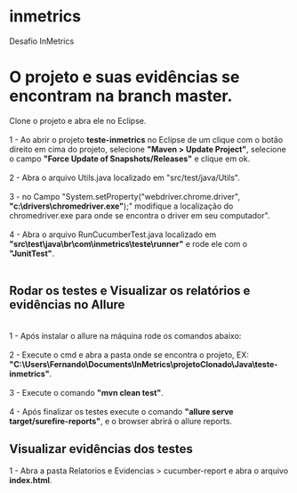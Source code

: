 # inmetrics
Desafio InMetrics

<h1>O projeto e suas evidências se encontram na branch <b>master</b>.</h1>

Clone o projeto e abra ele no Eclipse.<br/><br/>
1 - Ao abrir o projeto <b>teste-inmetrics</b> no Eclipse de um clique com o botão direito em cima do projeto, selecione <b>"Maven > Update Project"</b>, selecione o campo <b>"Force Update of Snapshots/Releases"</b> e clique em ok.<br/><br/>
2 - Abra o arquivo Utils.java localizado em "src/test/java/Utils". <br/><br/>
3 - no Campo "System.setProperty("webdriver.chrome.driver", <b>"c:\\drivers\\chromedriver.exe"</b>);" modifique a localização do chromedriver.exe para onde se encontra o driver em seu computador".<br/><br/>
4 - Abra o arquivo RunCucumberTest.java localizado em <b>"src\test\java\br\com\inmetrics\teste\runner"</b> e rode ele com o <b>"JunitTest"</b>.<br/><br/>

<h2>Rodar os testes e Visualizar os relatórios e evidências no Allure</h2><br/>
1 - Após instalar o allure na máquina rode os comandos abaixo:<br/><br/>
2 - Execute o cmd e abra a pasta onde se encontra o projeto, EX: <b>"C:\Users\Fernando\Documents\InMetrics\projetoClonado\Java\teste-inmetrics"</b>.<br/><br/>
3 - Execute o comando <b>"mvn clean test"</b>.<br/><br/>
4 - Após finalizar os testes execute o comando <b>"allure serve target/surefire-reports"</b>, e o browser abrirá o allure reports.

<h2>Visualizar evidências dos testes</h2>
1 - Abra a pasta Relatorios e Evidencias > cucumber-report e abra o arquivo <b>index.html</b>.
